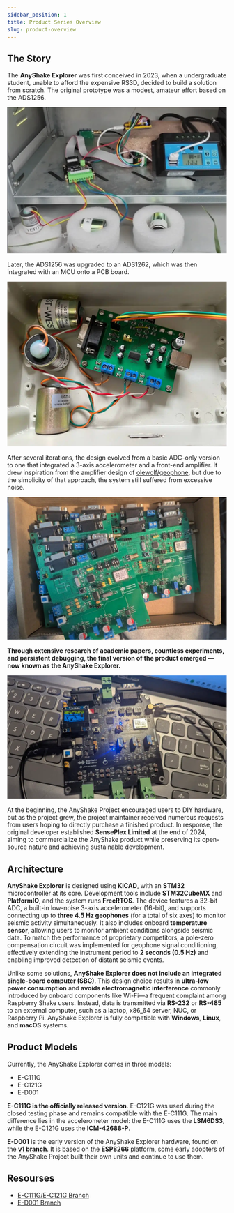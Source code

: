 ```yaml
---
sidebar_position: 1
title: Product Series Overview
slug: product-overview
---
```


## The Story

The **AnyShake Explorer** was first conceived in 2023, when a undergraduate student, unable to afford the expensive RS3D, decided to build a solution from scratch. The original prototype was a modest, amateur effort based on the ADS1256.

![Initial Prototype](img/product-overview/explorer-initial-prototype.webp)

Later, the ADS1256 was upgraded to an ADS1262, which was then integrated with an MCU onto a PCB board.

![Intermediate Prototype](img/product-overview/explorer-intermediate-prototype.webp)

After several iterations, the design evolved from a basic ADC-only version to one that integrated a 3-axis accelerometer and a front-end amplifier. It drew inspiration from the amplifier design of [olewolf/geophone](https://github.com/olewolf/geophone/blob/master/Amplifier%20Schematic.pdf), but due to the simplicity of that approach, the system still suffered from excessive noise.

![Improved Prototype](img/product-overview/explorer-improved-prototype.webp)

**Through extensive research of academic papers, countless experiments, and persistent debugging, the final version of the product emerged — now known as the AnyShake Explorer.**

![Final Prototype](img/product-overview/explorer-final-prototype.webp)

At the beginning, the AnyShake Project encouraged users to DIY hardware, but as the project grew, the project maintainer received numerous requests from users hoping to directly purchase a finished product. In response, the original developer established **SensePlex Limited** at the end of 2024, aiming to commercialize the AnyShake product while preserving its open-source nature and achieving sustainable development.

## Architecture

**AnyShake Explorer** is designed using **KiCAD**, with an **STM32** microcontroller at its core. Development tools include **STM32CubeMX** and **PlatformIO**, and the system runs **FreeRTOS**. The device features a 32-bit ADC, a built-in low-noise 3-axis accelerometer (16-bit), and supports connecting up to **three 4.5 Hz geophones** (for a total of six axes) to monitor seismic activity simultaneously. It also includes onboard **temperature sensor**, allowing users to monitor ambient conditions alongside seismic data. To match the performance of proprietary competitors, a pole-zero compensation circuit was implemented for geophone signal conditioning, effectively extending the instrument period to **2 seconds (0.5 Hz)** and enabling improved detection of distant seismic events.

Unlike some solutions, **AnyShake Explorer does not include an integrated single-board computer (SBC)**. This design choice results in **ultra-low power consumption** and **avoids electromagnetic interference** commonly introduced by onboard components like Wi-Fi—a frequent complaint among Raspberry Shake users. Instead, data is transmitted via **RS-232** or **RS-485** to an external computer, such as a laptop, x86_64 server, NUC, or Raspberry Pi. AnyShake Explorer is fully compatible with **Windows**, **Linux**, and **macOS** systems.

## Product Models

Currently, the AnyShake Explorer comes in three models:

- E-C111G
- E-C121G
- E-D001

**E-C111G is the officially released version**. E-C121G was used during the closed testing phase and remains compatible with the E-C111G. The main difference lies in the accelerometer model: the E-C111G uses the **LSM6DS3**, while the E-C121G uses the **ICM-42688-P**.

**E-D001** is the early version of the AnyShake Explorer hardware, found on the **[v1 branch](https://github.com/anyshake/explorer/tree/v1)**. It is based on the **ESP8266** platform, some early adopters of the AnyShake Project built their own units and continue to use them.

## Resourses

- [E-C111G/E-C121G Branch](https://github.com/anyshake/explorer/tree/master)
- [E-D001 Branch](https://github.com/anyshake/explorer/tree/v1)
